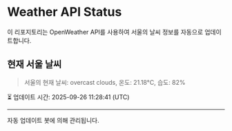 
# Weather API Status

이 리포지토리는 OpenWeather API를 사용하여 서울의 날씨 정보를 자동으로 업데이트합니다.

## 현재 서울 날씨
> 서울의 현재 날씨: overcast clouds, 온도: 21.18°C, 습도: 82%

⏳ 업데이트 시간: 2025-09-26 11:28:41 (UTC)

---
자동 업데이트 봇에 의해 관리됩니다.
